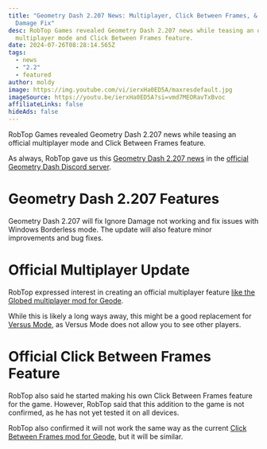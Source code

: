 ```yaml
---
title: "Geometry Dash 2.207 News: Multiplayer, Click Between Frames, & Ignore
  Damage Fix"
desc: RobTop Games revealed Geometry Dash 2.207 news while teasing an official
  multiplayer mode and Click Between Frames feature.
date: 2024-07-26T08:28:14.565Z
tags:
  - news
  - "2.2"
  - featured
author: moldy
image: https://img.youtube.com/vi/ierxHa0ED5A/maxresdefault.jpg
imageSource: https://youtu.be/ierxHa0ED5A?si=vmd7MEORavTxBvoc
affiliateLinks: false
hideAds: false
---
```

RobTop Games revealed Geometry Dash 2.207 news while teasing an official multiplayer mode and Click Between Frames feature.

As always, RobTop gave us this [Geometry Dash 2.207 news](/categories/2.2/) in the [official Geometry Dash Discord server](/posts/geometry-dash-discord-server-how-to-join-request-levels/).

# Geometry Dash 2.207 Features

Geometry Dash 2.207 will fix Ignore Damage not working and fix issues with Windows Borderless mode. The update will also feature minor improvements and bug fixes.

# Official Multiplayer Update

RobTop expressed interest in creating an official multiplayer feature [like the Globed multiplayer mod for Geode](/posts/geometry-dash-multiplayer-how-to-download-and-install/).

While this is likely a long ways away, this might be a good replacement for [Versus Mode](/posts/robtop-cancels-geometry-dash-2-2-versus-mode-after-6-years-of-development/), as Versus Mode does not allow you to see other players.

# Official Click Between Frames Feature

RobTop also said he started making his own Click Between Frames feature for the game. However, RobTop said that this addition to the game is not confirmed, as he has not yet tested it on all devices.

RobTop also confirmed it will not work the same way as the current [Click Between Frames mod for Geode](/posts/geometry-dash-click-between-frames-mod-download-and-install/), but it will be similar.
